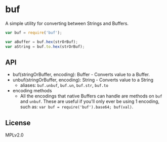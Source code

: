# buf

A simple utility for converting between Strings and Buffers.

```js
var buf = require('buf');

var aBuffer = buf.hex(strOrBuf);
var aString = buf.to.hex(strOrBuf);
```

## API

- buf(stringOrBuffer, encoding): Buffer - Converts value to a Buffer.
- unbuf(stringOrBuffer, encoding): String - Converts value to a String
  - aliases: `buf.unbuf`, `buf.un`, `buf.str`, `buf.to`
- encoding methods
  - All the encodings that native Buffers can handle are methods on
    `buf` and `unbuf`. These are useful if you'll only ever be using 1
    encoding, such as: `var buf = require('buf').base64; buf(val)`.

## License

MPLv2.0
